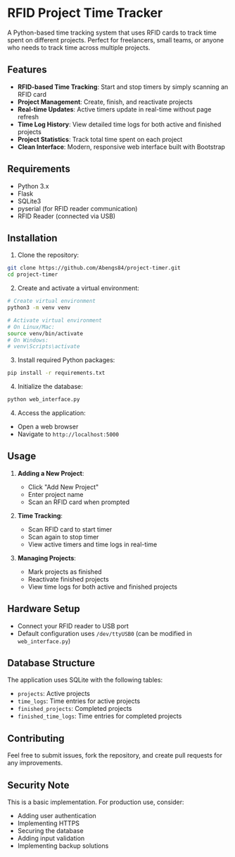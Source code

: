 # RFID Project Time Tracker

A Python-based time tracking system that uses RFID cards to track time spent on different projects. Perfect for freelancers, small teams, or anyone who needs to track time across multiple projects.

## Features

- **RFID-based Time Tracking**: Start and stop timers by simply scanning an RFID card
- **Project Management**: Create, finish, and reactivate projects
- **Real-time Updates**: Active timers update in real-time without page refresh
- **Time Log History**: View detailed time logs for both active and finished projects
- **Project Statistics**: Track total time spent on each project
- **Clean Interface**: Modern, responsive web interface built with Bootstrap

## Requirements

- Python 3.x
- Flask
- SQLite3
- pyserial (for RFID reader communication)
- RFID Reader (connected via USB)

## Installation

1. Clone the repository:
```bash
git clone https://github.com/Abengs84/project-timer.git
cd project-timer
```

2. Create and activate a virtual environment:
```bash
# Create virtual environment
python3 -m venv venv

# Activate virtual environment
# On Linux/Mac:
source venv/bin/activate
# On Windows:
# venv\Scripts\activate
```

3. Install required Python packages:
```bash
pip install -r requirements.txt
```

4. Initialize the database:
```bash
python web_interface.py
```

4. Access the application:
- Open a web browser
- Navigate to `http://localhost:5000`

## Usage

1. **Adding a New Project**:
   - Click "Add New Project"
   - Enter project name
   - Scan an RFID card when prompted

2. **Time Tracking**:
   - Scan RFID card to start timer
   - Scan again to stop timer
   - View active timers and time logs in real-time

3. **Managing Projects**:
   - Mark projects as finished
   - Reactivate finished projects
   - View time logs for both active and finished projects

## Hardware Setup

- Connect your RFID reader to USB port
- Default configuration uses `/dev/ttyUSB0` (can be modified in `web_interface.py`)

## Database Structure

The application uses SQLite with the following tables:
- `projects`: Active projects
- `time_logs`: Time entries for active projects
- `finished_projects`: Completed projects
- `finished_time_logs`: Time entries for completed projects

## Contributing

Feel free to submit issues, fork the repository, and create pull requests for any improvements.

## Security Note

This is a basic implementation. For production use, consider:
- Adding user authentication
- Implementing HTTPS
- Securing the database
- Adding input validation
- Implementing backup solutions 